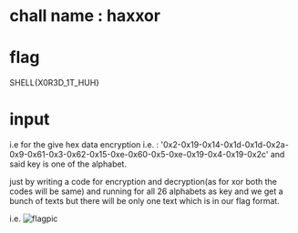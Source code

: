 # chall name : haxxor

# flag 
SHELL{X0R3D_1T_HUH}

# input 
i.e for the give hex data encryption i.e. : '0x2-0x19-0x14-0x1d-0x1d-0x2a-0x9-0x61-0x3-0x62-0x15-0xe-0x60-0x5-0xe-0x19-0x4-0x19-0x2c'
and said key is one of the alphabet.

just by writing a code for encryption and decryption(as for xor both the codes will be same) and running for all 26 alphabets as key and we get a bunch of texts but there will be only one text which is in our flag format.
 
 i.e.
 ![flagpic](https://user-images.githubusercontent.com/70768880/116804163-404a5c00-ab3a-11eb-9f49-c999435de6ea.png)

